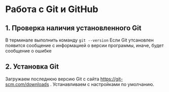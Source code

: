 # Работа с Git и GitHub

## 1. Проверка наличия установленного Git
В терминале выполнить команду `git --version`
Если Git утсановлен появится сообщение с информацией о версии программы, иначе, будет сообщение о ошибке

## 2. Установка Git
Загружаем последнюю версию Git с сайта https://git-scm.com/downloads .
Устанавливаем с настройками по умолчанию.
